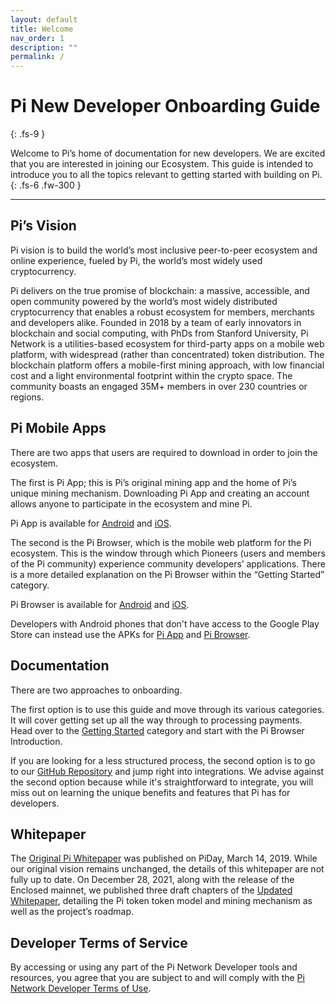 ```yaml
---
layout: default
title: Welcome
nav_order: 1
description: ""
permalink: /
---
```


# Pi New Developer Onboarding Guide
{: .fs-9 }

Welcome to Pi’s home of documentation for new developers. We are excited that you are interested in joining our Ecosystem. This guide is intended to introduce you to all the topics relevant to getting started with building on Pi.
{: .fs-6 .fw-300 }

---

## Pi’s Vision
Pi vision is to build the world’s most inclusive peer-to-peer ecosystem and online experience, fueled by Pi, the world’s most widely used cryptocurrency.

Pi delivers on the true promise of blockchain: a massive, accessible, and open community powered by the world’s most widely distributed cryptocurrency that enables a robust ecosystem for members, merchants and developers alike. Founded in 2018 by a team of early innovators in blockchain and social computing, with PhDs from Stanford University, Pi Network is a utilities-based ecosystem for third-party apps on a mobile web platform, with widespread (rather than concentrated) token distribution. The blockchain platform offers a mobile-first mining approach, with low financial cost and a light environmental footprint within the crypto space. The community boasts an engaged 35M+ members in over 230 countries or regions.


## Pi Mobile Apps
There are two apps that users are required to download in order to join the ecosystem.

The first is Pi App; this is Pi’s original mining app and the home of Pi’s unique mining mechanism. Downloading Pi App and creating an account allows anyone to participate in the ecosystem and mine Pi.

Pi App is available for [Android](https://play.google.com/store/apps/details?id=com.blockchainvault) and [iOS](https://itunes.apple.com/us/app/pi-network/id1445472541).

The second is the Pi Browser, which is the mobile web platform for the Pi ecosystem. This is the window through which Pioneers (users and members of the Pi community) experience community developers’ applications. There is a more detailed explanation on the Pi Browser within the “Getting Started” category.

Pi Browser is available for [Android](https://play.google.com/store/apps/details?id=pi.browser) and [iOS](https://apps.apple.com/us/app/pi-browser/id1560911608).

Developers with Android phones that don't have access to the Google Play Store can instead use the APKs for [Pi App](https://minepi.com/android-apk) and [Pi Browser](http://cdn.minepi.com/browser/pi-browser.apk).

## Documentation

There are two approaches to onboarding.

The first option is to use this guide and move through its various categories. It will cover getting set up all the way through to processing payments. Head over to the <a href="../../gettingStarted">Getting Started</a> category and start with the Pi Browser Introduction.

If you are looking for a less structured process, the second option is to go to our [GitHub Repository](https://github.com/pi-apps/pi-platform-docs) and jump right into integrations. We advise against the second option because while it's straightforward to integrate, you will miss out on learning the unique benefits and features that Pi has for developers.

## Whitepaper
The [Original Pi Whitepaper](https://minepi.com/white-paper) was published on PiDay, March 14, 2019. While our original vision remains unchanged, the details of this whitepaper are not fully up to date. On December 28, 2021, along with the release of the Enclosed mainnet, we published three draft chapters of the [Updated Whitepaper](https://medium.com/@pinetwork-official/pi-whitepaper-chapters-mainnet-token-model-mining-and-roadmap-19f4a6774e71), detailing the Pi token token model and mining mechanism as well as the project’s roadmap.


## Developer Terms of Service
By accessing or using any part of the Pi Network Developer tools and resources, you agree that you are subject to and will comply with the [Pi Network Developer Terms of Use](https://socialchain.app/developer_terms).
